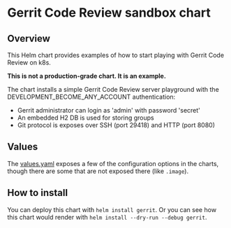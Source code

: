 # Gerrit Code Review sandbox chart

## Overview

This Helm chart provides examples of how to start playing with
Gerrit Code Review on k8s.

**This is not a production-grade chart. It is an example.**

The chart installs a simple Gerrit Code Review server playground with
the DEVELOPMENT_BECOME_ANY_ACCOUNT authentication:

- Gerrit administrator can login as 'admin' with password 'secret'
- An embedded H2 DB is used for storing groups
- Git protocol is exposes over SSH (port 29418) and HTTP (port 8080)

## Values

The [values.yaml](values.yaml) exposes a few of the configuration options in the
charts, though there are some that are not exposed there (like
`.image`).



## How to install

You can deploy this chart with `helm install gerrit`. Or
you can see how this chart would render with `helm install --dry-run
--debug gerrit`.
